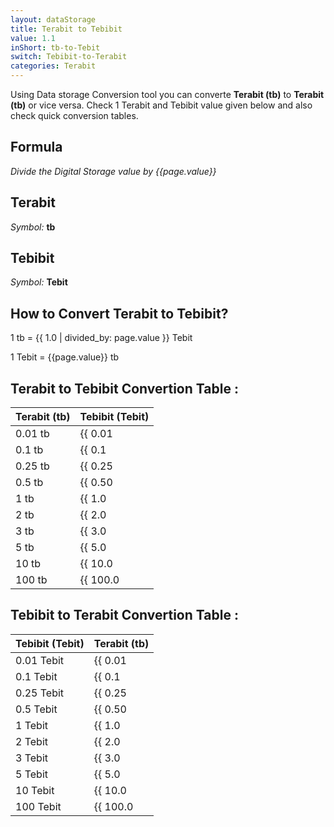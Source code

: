 ```yaml
---
layout: dataStorage
title: Terabit to Tebibit
value: 1.1
inShort: tb-to-Tebit
switch: Tebibit-to-Terabit
categories: Terabit
---
```


Using Data storage Conversion tool you can converte **Terabit (tb)** to **Terabit (tb)** or vice versa. Check 1 Terabit and Tebibit value given below and also check quick conversion tables.

## Formula
*Divide the Digital Storage value by {{page.value}}*

## Terabit
*Symbol:* **tb**

## Tebibit
*Symbol:* **Tebit**

## How to Convert Terabit to Tebibit?

1 tb = {{ 1.0 | divided_by: page.value }} Tebit

1 Tebit = {{page.value}} tb


## Terabit to Tebibit Convertion Table :

| Terabit (tb) | Tebibit (Tebit) |
| ---- | ---- |
| 0.01 tb | {{ 0.01 | divided_by: page.value }} Tebit |
| 0.1 tb | {{ 0.1 | divided_by: page.value }} Tebit |
| 0.25 tb | {{ 0.25 | divided_by: page.value }} Tebit |
| 0.5 tb | {{ 0.50 | divided_by: page.value }} Tebit |
| 1 tb | {{ 1.0 | divided_by: page.value }} Tebit |
| 2 tb | {{ 2.0 | divided_by: page.value }} Tebit |
| 3 tb | {{ 3.0 | divided_by: page.value }} Tebit |
| 5 tb | {{ 5.0 | divided_by: page.value }} Tebit |
| 10 tb | {{ 10.0 | divided_by: page.value }} Tebit |
| 100 tb | {{ 100.0 | divided_by: page.value }} Tebit |

## Tebibit to Terabit Convertion Table :

| Tebibit (Tebit) | Terabit (tb) |
| ---- | ---- |
| 0.01 Tebit | {{ 0.01 | times: page.value }} tb |
| 0.1 Tebit | {{ 0.1 | times: page.value }} tb |
| 0.25 Tebit | {{ 0.25 | times: page.value }} tb |
| 0.5 Tebit | {{ 0.50 | times: page.value }} tb |
| 1 Tebit | {{ 1.0 | times: page.value }} tb |
| 2 Tebit | {{ 2.0 | times: page.value }} tb |
| 3 Tebit | {{ 3.0 | times: page.value }} tb |
| 5 Tebit | {{ 5.0 | times: page.value }} tb |
| 10 Tebit | {{ 10.0 | times: page.value }} tb |
| 100 Tebit | {{ 100.0 | times: page.value }} tb |


<script>
document.getElementById('selectInput')[14].selected = true
document.getElementById('selectOutput')[15].selected = true
</script>
